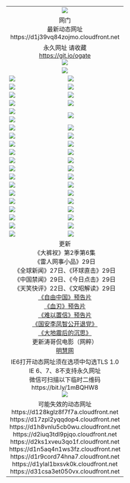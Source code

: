 ﻿<table>
  <tr></tr>
  <tr><td colspan=2 align=center><img src="https://d1j39vq84zojmo.cloudfront.net/Up/oGate.jpg" /></td></tr>
  <tr><td colspan=2 align=center>网门<br>最新动态网址
<br>https://d1j39vq84zojmo.cloudfront.net
    </td>
  </tr>
  <tr>
    <td colspan=2 align=center>永久网址 请收藏<br/><a href="https://git.io/ogate" target="_blank">https://git.io/ogate</a><br/><a href="https://d1j39vq84zojmo.cloudfront.net/Up/0WMGDL2.png" target="_blank"><img src="https://d1j39vq84zojmo.cloudfront.net/Up/0WMGD2.png"/></a></td>
    <!--td align=center>临时网址 微信用<br/><a href="https://bit.ly/1mBQHW8" target="_blank">https://bit.ly/1mBQHW8</a><br/><a href="https://d1j39vq84zojmo.cloudfront.net/Up/0WMGDL3.png" target="_blank"><img src="https://d1j39vq84zojmo.cloudfront.net/Up/0WMGD3.png"/></a></td-->
  </tr>
  <tr>
    <td colspan=2 align=center><a href="https://d1j39vq84zojmo.cloudfront.net/ogUP.aspx?name=0oGate.apk" target="_blank"><img src="https://d1j39vq84zojmo.cloudfront.net/Up/0WMAZ.jpg" /></a></td>
  </tr>
  <tr>
    <td><a href="https://d1j39vq84zojmo.cloudfront.net/ogNice.aspx" target="_blank"><img src="https://d1j39vq84zojmo.cloudfront.net/Up/0WCYY.jpg" /></a></td>
    <td><a href="https://d1j39vq84zojmo.cloudfront.net/onCO.aspx?ob=600%E4%BA%8B%E7%89%A9&op=%E5%A2%9E%E5%88%A0%E6%94%B9&args=WH1~%23%E7%B1%BB%E5%9E%8B6%E6%96%B0%E9%97%BB%7c%23%E7%B1%BB%E5%9E%8B6%E8%AF%84%E8%AE%BA&mode=" target="_blank"><img src="https://d1j39vq84zojmo.cloudfront.net/Up/0WZTT.jpg" /></a></td> 
  </tr>
  <tr>
    <td><a href="https://d1j39vq84zojmo.cloudfront.net/ogDY.aspx" target="_blank"><img src="https://d1j39vq84zojmo.cloudfront.net/Up/0FK.jpg" /></a></td>
    <td><a href="https://d1j39vq84zojmo.cloudfront.net/ogST.aspx" target="_blank"><img src="https://d1j39vq84zojmo.cloudfront.net/Up/0ST.jpg" /></a></td> 
  </tr>
  <tr>
    <!--td rowspan=2><a href="https://d1j39vq84zojmo.cloudfront.net/ogUP.aspx?name=WJ.mp4&count=T:1,480P:1" target="_blank"><img src="https://d1j39vq84zojmo.cloudfront.net/Up/WJ.jpg" /></a></td-->
    <td><a href="https://d1j39vq84zojmo.cloudfront.net/ogUP.aspx?name=11DKC.mp4&count=T:2,2:6,1:16" target="_blank"><img src="https://d1j39vq84zojmo.cloudfront.net/Up/11DKC.jpg" /></a></td> 
    <td><div><a href="https://d1j39vq84zojmo.cloudfront.net/ogUP.aspx?name=LRWS.mp4&count=7B:8,6B:44,5A:10,5B:35,4A:14,4B:19,3A:10,3B:26,2A:16,2B:21,1A:23,1B:29&current=7B:8" target="_blank"><img src="https://d1j39vq84zojmo.cloudfront.net/Up/LRWS.jpg" /></a></td>
   </tr>
  <tr>
    <td><a href="https://d1j39vq84zojmo.cloudfront.net/ogUP.aspx?name=LRSH.mp4&count=W:13,2:10" target="_blank"><img src="https://d1j39vq84zojmo.cloudfront.net/Up/LRSH.jpg" /></a></td>
    <td><a href="https://d1j39vq84zojmo.cloudfront.net/ogUP.aspx?name=BYWXY.mp4" target="_blank"><img src="https://d1j39vq84zojmo.cloudfront.net/Up/BYWXY.jpg" /></a></td>
  </tr>
  <tr>
    <td><a href="https://d1j39vq84zojmo.cloudfront.net/ogUP.aspx?name=JQR.mp4&count=2" target="_blank"><img src="https://d1j39vq84zojmo.cloudfront.net/Up/JQR.jpg" /></a></td>   
    <td rowspan=2><a href="https://d1j39vq84zojmo.cloudfront.net/ogUP.aspx?name=JP.mp4&count=9" target="_blank"><img src="https://d1j39vq84zojmo.cloudfront.net/Up/JP.jpg" /></td>
  </tr>
  <tr>
    <td><a href="https://d1j39vq84zojmo.cloudfront.net/ogUP.aspx?name=WH.mp4" target="_blank"><img src="https://d1j39vq84zojmo.cloudfront.net/Up/WH.jpg" /></a></td>
  </tr>
  <tr>
    <td><a href="https://d1j39vq84zojmo.cloudfront.net/ogUP.aspx?name=SSZJ.mp4&count=SP:6,480P:8" target="_blank"><img src="https://d1j39vq84zojmo.cloudfront.net/Up/SSZJ.jpg" /></a></td>
    <td><a href="https://d1j39vq84zojmo.cloudfront.net/ogUP.aspx?name=ZY.mp4&count=2015:16" target="_blank"><img src="https://d1j39vq84zojmo.cloudfront.net/Up/ZY.jpg" /></a</td>
  </tr>
  <tr>
    <td><a href="https://d1j39vq84zojmo.cloudfront.net/ogUP.aspx?name=XTFY.mp4&count=B:2,A:24" target="_blank"><img src="https://d1j39vq84zojmo.cloudfront.net/Up/XTFY.jpg" /></a></td>
    <td><a href="https://d1j39vq84zojmo.cloudfront.net/ogUP.aspx?name=1XQK.mp4&count=13" target="_blank"><img src="https://d1j39vq84zojmo.cloudfront.net/Up/1XQK.jpg" /></a</td>
  </tr>
  <tr>
    <td><a href="https://d1j39vq84zojmo.cloudfront.net/ogUP.aspx?name=1LYF.mp4&count=2" target="_blank"><img src="https://d1j39vq84zojmo.cloudfront.net/Up/1LYF0.jpg" /></a></td>
    <td><a href="https://d1j39vq84zojmo.cloudfront.net/ogUP.aspx?name=1ZGC.mp4&count=6" target="_blank"><img src="https://d1j39vq84zojmo.cloudfront.net/Up/1ZGC0.jpg" /></a></td>
  </tr>
  <tr>
    <td><a href="https://d1j39vq84zojmo.cloudfront.net/ogUP.aspx?name=1ZKM.mp4&count=3&current=3" target="_blank"><img src="https://d1j39vq84zojmo.cloudfront.net/Up/1ZKM0.jpg" /></a></td>  
    <td><a href="https://d1j39vq84zojmo.cloudfront.net/ogUP.aspx?name=1WWY.mp4&count=6&current=6" target="_blank"><img src="https://d1j39vq84zojmo.cloudfront.net/Up/1WWY0.jpg" /></a></td>
  </tr>
  <tr>
    <td><a href="https://d1j39vq84zojmo.cloudfront.net/ogUP.aspx?name=10JGY.mp4&count=3" target="_blank"><img src="https://d1j39vq84zojmo.cloudfront.net/Up/10JGY0.jpg" /></a></td>
    <td><a href="https://d1j39vq84zojmo.cloudfront.net/ogUP.aspx?name=10CYS.mp4&count=2" target="_blank"><img src="https://d1j39vq84zojmo.cloudfront.net/Up/10CYS0.jpg" /></a></td>
  </tr>
  <tr>
    <td><a href="https://d1j39vq84zojmo.cloudfront.net/ogUP.aspx?name=4SQQ.mp4&count=201602:20,201601:21&current=201602:20" target="_blank"><img src="https://d1j39vq84zojmo.cloudfront.net/Up/4SQQ0.jpg"/></a></td>
    <td><a href="https://d1j39vq84zojmo.cloudfront.net/ogUP.aspx?name=4SHQ.mp4&count=201602:27,201601:28&current=201602:27" target="_blank"><img src="https://d1j39vq84zojmo.cloudfront.net/Up/4SHQ0.jpg"/></a></td>
  </tr>
  <tr>
    <td><a href="https://d1j39vq84zojmo.cloudfront.net/ogUP.aspx?name=4SZG.mp4&count=201602:21,201601:23&current=201602:21" target="_blank"><img src="https://d1j39vq84zojmo.cloudfront.net/Up/4SZG0.jpg"/></a></td>
    <td><a href="https://d1j39vq84zojmo.cloudfront.net/ogUP.aspx?name=4SDJ.mp4&count=201602A:24,201602B:7,201601A:48,201601B:6&current=201602A:24" target="_blank"><img src="https://d1j39vq84zojmo.cloudfront.net/Up/4SDJ0.jpg"/></a></td>
  </tr>
  <tr>
    <td><a href="https://d1j39vq84zojmo.cloudfront.net/ogUP.aspx?name=4CTX.mp4&count=201602:3,201601:4&current=201602:3" target="_blank"><img src="https://d1j39vq84zojmo.cloudfront.net/Up/4CTX0.jpg"/></a></td>
    <td><a href="https://d1j39vq84zojmo.cloudfront.net/ogUP.aspx?name=4CWZ.mp4&count=201602:4,201601:4&current=201602:4" target="_blank"><img src="https://d1j39vq84zojmo.cloudfront.net/Up/4CWZ0.jpg"/></a></td>
  </tr>
  <tr>
    <td><a href="https://d1j39vq84zojmo.cloudfront.net/onUP.aspx?name=https://dwsfx5awq5vcc.cloudfront.net/" target="_blank"><img src="https://d1j39vq84zojmo.cloudfront.net/Up/0DTW.jpg"/></a></td>
    <td><a href="https://d1j39vq84zojmo.cloudfront.net/onUP.aspx?name=https://d240ns8up8earz.cloudfront.net/acenter/" target="_blank"><img src="https://d1j39vq84zojmo.cloudfront.net/Up/0TDW.jpg" /></a></td>
  </tr>
  <tr>
    <td><a href="https://d1j39vq84zojmo.cloudfront.net/onUP.aspx?name=https://d4508d6vomz2p.cloudfront.net/gb/nsc413.htm" target="_blank"><img src="https://d1j39vq84zojmo.cloudfront.net/Up/0DJY.jpg" /></a></td>
    <td><a href="https://d1j39vq84zojmo.cloudfront.net/onUP.aspx?name=https://d3bxwq7vzudb5l.cloudfront.net/xtr/gb/prog204.html" target="_blank"><img src="https://d1j39vq84zojmo.cloudfront.net/Up/0XTR.jpg" /></a></td>
  </tr>
  <tr>
    <td><a href="https://d1j39vq84zojmo.cloudfront.net/onUP.aspx?name=https://d3aj00iefsmfgc.cloudfront.net/" target="_blank"><img src="https://d1j39vq84zojmo.cloudfront.net/Up/0MHW.jpg" /></a></td>
    <td><a href="https://d1j39vq84zojmo.cloudfront.net/onUP.aspx?name=https://d1lcj91uv80klr.cloudfront.net/" target="_blank"><img src="https://d1j39vq84zojmo.cloudfront.net/Up/0ZJW.jpg" /></a></td>
  </tr>
  <tr>
    <td><a href="https://d1j39vq84zojmo.cloudfront.net/ogUP.aspx?name=0FG.zip" target="_blank"><img src="https://d1j39vq84zojmo.cloudfront.net/Up/0FG.jpg" /></a></td>
    <td><a href="https://d1j39vq84zojmo.cloudfront.net/ogUP.aspx?name=0FGA.apk" target="_blank"><img src="https://d1j39vq84zojmo.cloudfront.net/Up/0FGA.jpg" /></a></td>
  </tr>
  <tr>
    <td><a href="https://d1j39vq84zojmo.cloudfront.net/ogUP.aspx?name=0U.zip" target="_blank"><img src="https://d1j39vq84zojmo.cloudfront.net/Up/0U.jpg" /></a></td>
    <td><a href="https://d1j39vq84zojmo.cloudfront.net/ogUP.aspx?name=0UA.apk" target="_blank"><img src="https://d1j39vq84zojmo.cloudfront.net/Up/0UA.jpg" /></a></td>
  </tr>
  <tr>
    <td><a href="https://d1j39vq84zojmo.cloudfront.net/ogUP.aspx?name=0iPPOTV.zip" target="_blank"><img src="https://d1j39vq84zojmo.cloudfront.net/Up/0iPPOTV.jpg" /></a></td>
    <td><a href="https://d1j39vq84zojmo.cloudfront.net/ogUP.aspx?name=0iNTD.apk" target="_blank"><img src="https://d1j39vq84zojmo.cloudfront.net/Up/0iNTD.jpg" /></a></td>
  </tr>
  <tr>
    <td colspan=2 align=center>更新<br>
      《大裤衩》第2季第6集<br>
      《雷人网事小品》29日<br>
      《全球新闻》27日、《环球直击》29日<br>
      《中国禁闻》29日、《今日点击》29日<br>
      《天笑快评》22日、《文昭解读》29日<br>
      <a href="https://d1j39vq84zojmo.cloudfront.net/ogUP.aspx?name=11ZYZG0.mp4" target="_blank">《自由中国》预告片</a><br>
      <a href="https://d1j39vq84zojmo.cloudfront.net/ogUP.aspx?name=11XR.mp4" target="_blank">《血刃》预告片</a><br>
      <a href="https://d1j39vq84zojmo.cloudfront.net/ogUP.aspx?name=11NYZX.mp4&count=2" target="_blank">《难以置信》预告片</a><br>
      <a href="https://d1j39vq84zojmo.cloudfront.net/ogUP.aspx?name=4LFZ.mp4" target="_blank">《国安李凤智公开退党》</a><br>
      <a href="https://d1j39vq84zojmo.cloudfront.net/ogUP.aspx?name=4DDZHDCS.mp4" target="_blank">《大地震后的沉思》</a><br>
      更新涛哥侃电影（网粹）<br>
      <a href="https://d1j39vq84zojmo.cloudfront.net/onUP.aspx?name=https://www.minghui.org/" target="_blank">明慧网</a></td>
    </td>
  </tr>
  <tr>
    <td colspan=2 align=center>IE6打开动态网址须在选项中勾选TLS 1.0<br/>IE 6、7、8不支持永久网址<br/>
      微信可扫描以下临时二维码<br/>https://bit.ly/1mBQHW8<br/><a href="https://d1j39vq84zojmo.cloudfront.net/Up/0WMGDL3.png" target="_blank"><img src="https://d1j39vq84zojmo.cloudfront.net/Up/0WMGD3.png"/></a><br>
  </tr>
  <tr>
    <td colspan=2 align=center>可能失效的动态网址
<br>https://d128kglz8f7f7a.cloudfront.net
<br>https://d17zpl2yqqdop4.cloudfront.net
<br>https://d1h8vnlu5cb0wu.cloudfront.net
<br>https://d2iuq3tdl9pjqo.cloudfront.net
<br>https://d2ks1xveu3qo1f.cloudfront.net
<br>https://d1n5aq4n1ws3fz.cloudfront.net
<br>https://d1r9cord74hna7.cloudfront.net
<br>https://d1ylal1bxsvk0k.cloudfront.net
<br>https://d31csa3et050vx.cloudfront.net
    </td>
  </tr>
</table>
